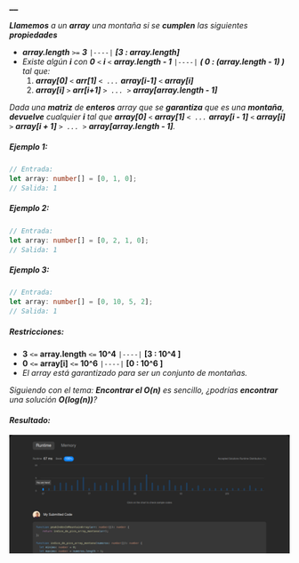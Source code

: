 ### \_\_

_**Llamemos** a un **array** una montaña si se **cumplen** las siguientes **propiedades**_

- _**array.length** `>=` **3** `|----|` **[3 : array.length]**_
- _Existe algún **i** con **0** `<` **i** `<` **array.length - 1** `|----|` **( 0 : (array.length - 1) )** tal que:_
  1. _**array[0]** `<` **arr[1]** `< ...` **array[i-1]** `<` **array[i]**_
  2. _**array[i]** `>` **arr[i+1]** `> ... >` **array[array.length - 1]**_

_Dada una **matriz** de **enteros** array que se **garantiza** que es una **montaña**, **devuelve** cualquier **i** tal que **array[0]** `<` **array[1]** `< ...` **array[i - 1]** `<` **array[i]** `>` **array[i + 1]** `> ... >` **array[array.length - 1]**._

##### _Ejemplo 1:_

```typescript
// Entrada:
let array: number[] = [0, 1, 0];
// Salida: 1
```

##### _Ejemplo 2:_

```typescript
// Entrada:
let array: number[] = [0, 2, 1, 0];
// Salida: 1
```

##### _Ejemplo 3:_

```typescript
// Entrada:
let array: number[] = [0, 10, 5, 2];
// Salida: 1
```

##### _Restricciones:_

- **3** `<=` **array.length** `<=` **10^4** `|----|` **[3 : 10^4 ]**
- **0** `<=` **array[i]** `<=` **10^6** `|----|` **[0 : 10^6 ]**
- _El array está garantizado para ser un conjunto de montañas._

_Siguiendo con el tema: **Encontrar el O(n)** es sencillo, ¿podrías **encontrar** una solución **O(log(n))**?_

#### _Resultado:_
![captura de los test del desafio](https://github.com/jean-carlos-19/leetcode/blob/master/captura/challengue-2-02.png)
